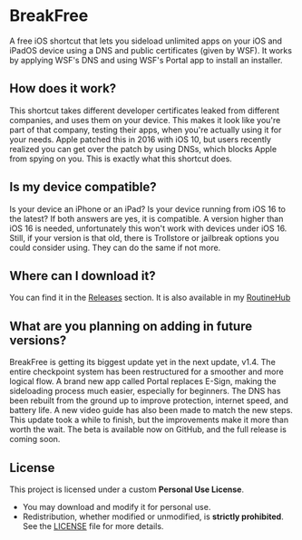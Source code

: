 # BreakFree

A free iOS shortcut that lets you sideload unlimited apps on your iOS and iPadOS device using a DNS and public certificates (given by WSF).
It works by applying WSF's DNS and using WSF's Portal app to install an installer.

## How does it work?
This shortcut takes different developer certificates leaked from different companies, and uses them on your device. This makes it look like you're part of that company, testing their apps, when you're actually using it for your needs. Apple patched this in 2016 with iOS 10, but users recently realized you can get over the patch by using DNSs, which blocks Apple from spying on you. This is exactly what this shortcut does.

## Is my device compatible?
Is your device an iPhone or an iPad? Is your device running from iOS 16 to the latest? If both answers are yes, it is compatible.
A version higher than iOS 16 is needed, unfortunately this won't work with devices under iOS 16. Still, if your version is that old, there is Trollstore or jailbreak options you could consider using. They can do the same if not more.

## Where can I download it?
You can find it in the [Releases](https://github.com/FrizzleM/BreakFree/releases) section.
It is also available in my [RoutineHub](https://routinehub.co/shortcut/21677/)

## What are you planning on adding in future versions?
BreakFree is getting its biggest update yet in the next update, v1.4. The entire checkpoint system has been restructured for a smoother and more logical flow. A brand new app called Portal replaces E-Sign, making the sideloading process much easier, especially for beginners. The DNS has been rebuilt from the ground up to improve protection, internet speed, and battery life. A new video guide has also been made to match the new steps. This update took a while to finish, but the improvements make it more than worth the wait. The beta is available now on GitHub, and the full release is coming soon.


## License
This project is licensed under a custom **Personal Use License**.  
- You may download and modify it for personal use.  
- Redistribution, whether modified or unmodified, is **strictly prohibited**.  
See the [LICENSE](./LICENSE) file for more details.  
